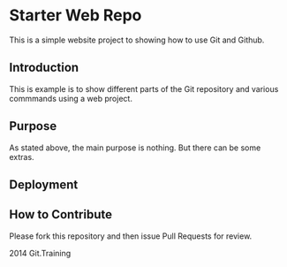 # Starter Web Repo

This is a simple website project to showing how to use Git and Github.

## Introduction

This is example is to show different parts of the Git repository and various commmands using a web project.

## Purpose

As stated above, the main purpose is nothing. But there can be some extras.

## Deployment

## How to Contribute

Please fork this repository and then issue Pull Requests for review.

2014 Git.Training